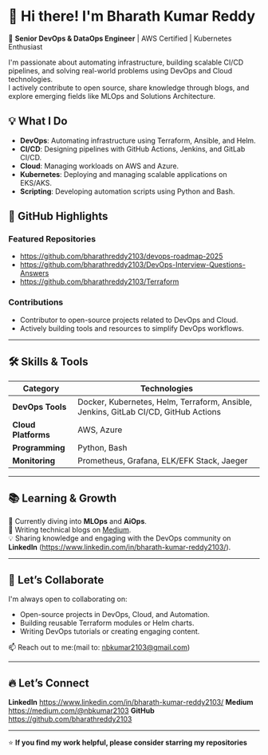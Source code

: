 # 👋 Hi there! I'm Bharath Kumar Reddy  

🚀 **Senior DevOps & DataOps Engineer** | AWS Certified | Kubernetes Enthusiast  

I'm passionate about automating infrastructure, building scalable CI/CD pipelines, and solving real-world problems using DevOps and Cloud technologies.  
I actively contribute to open source, share knowledge through blogs, and explore emerging fields like MLOps and Solutions Architecture.  

## 💡 **What I Do**  
- **DevOps**: Automating infrastructure using Terraform, Ansible, and Helm.  
- **CI/CD**: Designing pipelines with GitHub Actions, Jenkins, and GitLab CI/CD.  
- **Cloud**: Managing workloads on AWS and Azure.  
- **Kubernetes**: Deploying and managing scalable applications on EKS/AKS.  
- **Scripting**: Developing automation scripts using Python and Bash.

## 🌟 **GitHub Highlights**  
### **Featured Repositories**  
- https://github.com/bharathreddy2103/devops-roadmap-2025
- https://github.com/bharathreddy2103/DevOps-Interview-Questions-Answers
- https://github.com/bharathreddy2103/Terraform 

### **Contributions**  
- Contributor to open-source projects related to DevOps and Cloud.  
- Actively building tools and resources to simplify DevOps workflows.  

---

## 🛠️ **Skills & Tools**  
| **Category**       | **Technologies**                                                                 |
|--------------------|---------------------------------------------------------------------------------|
| **DevOps Tools**   | Docker, Kubernetes, Helm, Terraform, Ansible, Jenkins, GitLab CI/CD, GitHub Actions           |
| **Cloud Platforms**| AWS, Azure                                                                     |
| **Programming**    | Python, Bash                                                                   |
| **Monitoring**     | Prometheus, Grafana, ELK/EFK Stack, Jaeger                                                 |

---

## 📚 **Learning & Growth**  
🌱 Currently diving into **MLOps** and **AiOps**.  
📖 Writing technical blogs on [Medium](https://medium.com/@nbkumar2103).  
💡 Sharing knowledge and engaging with the DevOps community on **LinkedIn** (https://www.linkedin.com/in/bharath-kumar-reddy2103/).  

---

## 🤝 **Let’s Collaborate**  
I'm always open to collaborating on:  
- Open-source projects in DevOps, Cloud, and Automation.  
- Building reusable Terraform modules or Helm charts.  
- Writing DevOps tutorials or creating engaging content.  

📫 Reach out to me:(mail to: nbkumar2103@gmail.com)  

---

## 🔥 **Let’s Connect**  
**LinkedIn** https://www.linkedin.com/in/bharath-kumar-reddy2103/
**Medium**  https://medium.com/@nbkumar2103
**GitHub** https://github.com/bharathreddy2103

---

⭐ **If you find my work helpful, please consider starring my repositories**
